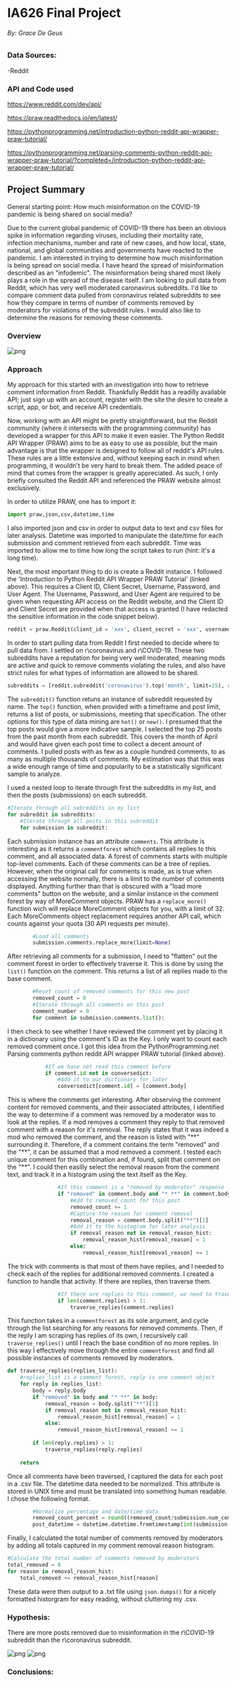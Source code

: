 # IA626 Final Project
###### By: Grace De Geus
### Data Sources:
-Reddit
### API and Code used
https://www.reddit.com/dev/api/

https://praw.readthedocs.io/en/latest/

https://pythonprogramming.net/introduction-python-reddit-api-wrapper-praw-tutorial/

https://pythonprogramming.net/parsing-comments-python-reddit-api-wrapper-praw-tutorial/?completed=/introduction-python-reddit-api-wrapper-praw-tutorial/

## Project Summary
General starting point: How much misinformation on the COVID-19 pandemic is being shared on social media?

Due to the current global pandemic of COVID-19 there has been an obvious spike in information regarding viruses, including their mortality rate, infection mechanisms, number and rate of new cases, and how local, state, national, and global communities and governments have reacted to the pandemic. I am interested in trying to determine how much misinformation is being spread on social media. I have heard the spread of misinformation described as an "infodemic". The misinformation being shared most likely plays a role in the spread of the disease itself. I am looking to pull data from Reddit, which has very well moderated caronavirus subreddits. I'd like to compare comment data pulled from coronavirus related subreddits to see how they compare in terms of number of comments removed by moderators for violations of the subreddit rules. I would also like to determine the reasons for removing these comments.
### Overview
![png](https://github.com/degeusgk/IA626-Final-Project/blob/master/Overview_Flowchart.png)
### Approach
My approach for this started with an investigation into how to retrieve comment information from Reddit. Thankfully Reddit has a readilly available API; just sign up with an account, register with the site the desire to create a script, app, or bot, and receive API credentials.

Now, working with an API might be pretty straightforward, but the Reddit community (where it intersects with the programming community) has developed a wrapper for this API to make it even easier. The Python Reddit API Wrapper (PRAW) aims to be as easy to use as possible, but the main advantage is that the wrapper is designed to follow all of reddit's API rules. These rules are a little extensive and, without keeping each in mind when programming, it wouldn't be very hard to break them. The added peace of mind that comes from the wrapper is greatly appreciated. As such, I only briefly consulted the Reddit API and referenced the PRAW website almost exclusively.

In order to utilize PRAW, one has to import it:
```python
import praw,json,csv,datetime,time
```
I also imported json and csv in order to output data to text and csv files for later analysis. Datetime was imported to manipulate the date/time for each submission and comment retrieved from each subreddit. Time was imported to allow me to time how long the script takes to run (hint: it's a long time).

Next, the most important thing to do is create a Reddit instance. I followed the 'Introduction to Python Reddit API Wrapper PRAW Tutorial' (linked above). This requires a Client ID, Client Secret, Username, Password, and User Agent. The Username, Password, and User Agent are required to be given when requesting API access on the Reddit website, and the Client ID and Client Secret are provided when that access is granted (I have redacted the sensitive information in the code snippet below). 
```python
reddit = praw.Reddit(client_id = 'xxx', client_secret = 'xxx', username = 'Ia626_Final', password = 'xxx', user_agent = 'IA626')
```
In order to start pulling data from Reddit I first needed to decide where to pull data from. I settled on r\coronavirus and r\COVID-19. These two subreddits have a reputation for being very well moderated, meaning mods are active and quick to remove comments violating the rules, and also have strict rules for what types of information are allowed to be shared. 
```python
subreddits = [reddit.subreddit('coronavirus').top('month', limit=25), reddit.subreddit('COVID19').top('month', limit=25)]
```
The ```subreddit()``` function retuns an instance of subreddit requested by name. The ```top()``` function, when provided with a timeframe and post limit, returns a list of posts, or submissions, meeting that specification. The other options for this type of data mining are ```hot()``` or ```new()```.  I presumed that the top posts would give a more indicative sample.
I selected the top 25 posts from the past month from each subreddit. This covers the month of April and would have given each post time to collect a decent amount of comments. I pulled  posts with as few as a couple hundred comments, to as many as multiple thousands of comments. My estimation was that this was a wide enough range of time and popularity to be a statistically significant sample to analyze.

I used a nested loop to iterate through first the subreddits in my list, and then the posts (submissions) on each subreddit. 
```python
#Iterate through all sebreddits in my list
for subreddit in subreddits:
    #Iterate through all posts in this subreddit
    for submission in subreddit:
```
Each submission instance has an attribute ```comments```. This attribute is interesting as it returns a ```commentforest``` which contains all replies to this comment, and all associated data. A forest of comments starts with multiple top-level comments. Each of these comments can be a tree of replies. However, when the original call for comments is made, as is true when accessing the website normally, there is a limit to the number of comments displayed. Anything further than that is obscured with a "load more comments" button on the website, and a similar instance in the comment forest by way of MoreComment objects. PRAW has a ```replace_more()``` function wich will replace MoreComment objects for you, with a limit of 32. Each MoreComments object replacement requires another API call, which counts against your quota (30 API requests per minute).
```python
        #Load all comments
        submission.comments.replace_more(limit=None)
```
After retrieving all comments for a submission, I need to "flatten" out the comment forest in order to effectively traverse it. This is done by using the ```list()``` function on the comment. This returns a list of all replies made to the base comment. 
```python
        #Reset count of removed comments for this new post
        removed_count = 0
        #Iterate through all comments on this post
        comment_number = 0
        for comment in submission.comments.list():
```
I then check to see whether I have reviewed the comment yet by placing it in a dictionary using the comment's ID as the Key. I only want to count each removed comment once. I got this idea from the PythonProgramming.net Parsing comments python reddit API wrapper PRAW tutorial (linked above).
```python
            #If we have not read this comment before
            if comment.id not in conversedict:
                #Add it to our dictionary for later
                conversedict[comment.id] = [comment.body]
```
This is where the comments get interesting. After observing the comment content for removed comments, and their associated attributes, I identified the way to determine if a comment was removed by a moderator was to look at the replies. If a mod removes a comment they reply to that removed comment with a reason for it's removal. The reply states that it was indeed a mod who removed the comment, and the reason is listed with "\*\*" surrounding it. Therefore, if a comment contains the term "removed" and the "\*\*", it can be assumed that a mod removed a comment. I tested each unique comment for this combination and, if found, split that comment on the "\*\*".  I could then easilly select the removal reason from the comment text, and track it in a histogram using the text itself as the Key.
```python
                #If this comment is a "removed by moderator" response
                if "removed" in comment.body and "* **" in comment.body: 
                    #Add to removed_count for this post
                    removed_count += 1
                    #Capture the reason for comment removal
                    removal_reason = comment.body.split("**")[1]
                    #Add it to the histogram for later analysis
                    if removal_reason not in removal_reason_hist:
                        removal_reason_hist[removal_reason] = 1
                    else:
                        removal_reason_hist[removal_reason] += 1
```
The trick with comments is that most of them have replies, and I needed to check each of the replies for additional removed comments. I created a function to handle that activity. If there are replies, then traverse them.
```python
                #If there are replies to this comment, we need to traverse them as well
                if len(comment.replies) > 1:
                    traverse_replies(comment.replies)
```
This function takes in a ```commentforest``` as its sole argument, and cycle through the list searching for any reasons for removed comments. Then, if the reply I am scraping has replies of its own, I recursively call ```traverse_replies()``` until I reach the base condition of no more replies. In this way I effectively move through the entire ```commentforest``` and find all possible instances of comments removed by moderators.
```python
def traverse_replies(replies_list):
    #replies_list is a comment forest, reply is one comment object
    for reply in replies_list:
        body = reply.body
        if "removed" in body and "* **" in body:            
            removal_reason = body.split("**")[1]
            if removal_reason not in removal_reason_hist:
                removal_reason_hist[removal_reason] = 1
            else:
                removal_reason_hist[removal_reason] += 1  
            
        if len(reply.replies) > 1:   
            traverse_replies(reply.replies)
            
    return
```
Once all comments have been traversed, I captured the data for each post in a .csv file. The datetime data needed to be normalized. This attribute is stored in UNIX time and must be translated into something human readable. I chose the following format. 
```python
        #Normalize percentage and date/time data
        removed_count_percent = round((removed_count/submission.num_comments)*100,2)
        post_datetime = datetime.datetime.fromtimestamp(int(submission.created_utc)).strftime('%Y-%m-%d %H:%M:%S')
```
Finally, I calculated the total number of comments removed by moderators by adding all totals captured in my comment removal reason histogram.
```python
#Calculate the total number of comments removed by moderators
total_removed = 0
for reason in removal_reason_hist:
    total_removed += removal_reason_hist[reason]
```
These data were then output to a .txt file using ```json.dumps()``` for a nicely formatted historgram for easy reading, without cluttering my .csv.

 ### Hypothesis: 
 There are more posts removed due to misinformation in the r\COVID-19 subreddit than the r\coronavirus subreddit.
 
![png](https://github.com/degeusgk/IA626-Final-Project/blob/master/Removed_Comments_Over_Time.png)
![png](https://github.com/degeusgk/IA626-Final-Project/blob/master/Percent_Removed_Comments_Over_Time.png)
 
 
 ### Conclusions:

